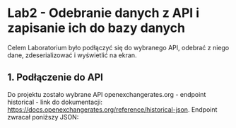 # Lab2 - Odebranie danych z API i zapisanie ich do bazy danych
Celem Laboratorium było podłączyć się do wybranego API, odebrać z niego dane, zdeserializować i wyświetlić na ekran.
## 1. Podłączenie do API
Do projektu zostało wybrane API openexchangerates.org - endpoint historical - link do dokumentacji: https://docs.openexchangerates.org/reference/historical-json.
Endpoint zwracał poniższy JSON:
``` JSON

```
